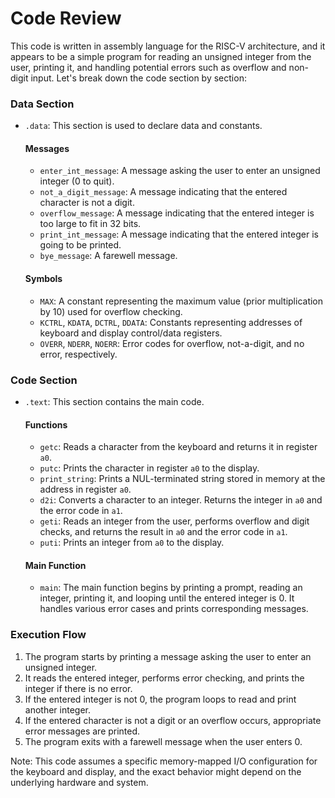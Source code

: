 # Code Review

This code is written in assembly language for the RISC-V architecture, and it appears to be a simple program for reading an unsigned integer from the user, printing it, and handling potential errors such as overflow and non-digit input. Let's break down the code section by section:

### Data Section
- `.data`: This section is used to declare data and constants.

  #### Messages
  - `enter_int_message`: A message asking the user to enter an unsigned integer (0 to quit).
  - `not_a_digit_message`: A message indicating that the entered character is not a digit.
  - `overflow_message`: A message indicating that the entered integer is too large to fit in 32 bits.
  - `print_int_message`: A message indicating that the entered integer is going to be printed.
  - `bye_message`: A farewell message.

  #### Symbols
  - `MAX`: A constant representing the maximum value (prior multiplication by 10) used for overflow checking.
  - `KCTRL`, `KDATA`, `DCTRL`, `DDATA`: Constants representing addresses of keyboard and display control/data registers.
  - `OVERR`, `NDERR`, `NOERR`: Error codes for overflow, not-a-digit, and no error, respectively.

### Code Section
- `.text`: This section contains the main code.

  #### Functions
  - `getc`: Reads a character from the keyboard and returns it in register `a0`.
  - `putc`: Prints the character in register `a0` to the display.
  - `print_string`: Prints a NUL-terminated string stored in memory at the address in register `a0`.
  - `d2i`: Converts a character to an integer. Returns the integer in `a0` and the error code in `a1`.
  - `geti`: Reads an integer from the user, performs overflow and digit checks, and returns the result in `a0` and the error code in `a1`.
  - `puti`: Prints an integer from `a0` to the display.
  
  #### Main Function
  - `main`: The main function begins by printing a prompt, reading an integer, printing it, and looping until the entered integer is 0. It handles various error cases and prints corresponding messages.

### Execution Flow
1. The program starts by printing a message asking the user to enter an unsigned integer.
2. It reads the entered integer, performs error checking, and prints the integer if there is no error.
3. If the entered integer is not 0, the program loops to read and print another integer.
4. If the entered character is not a digit or an overflow occurs, appropriate error messages are printed.
5. The program exits with a farewell message when the user enters 0.

Note: This code assumes a specific memory-mapped I/O configuration for the keyboard and display, and the exact behavior might depend on the underlying hardware and system.
